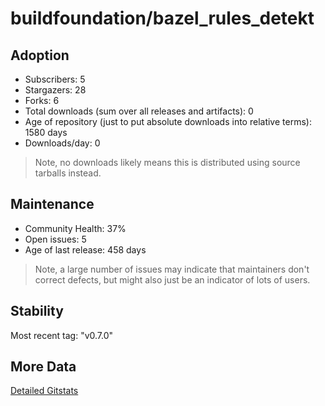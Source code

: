 # buildfoundation/bazel_rules_detekt

## Adoption

- Subscribers: 5
- Stargazers: 28
- Forks: 6
- Total downloads (sum over all releases and artifacts): 0
- Age of repository (just to put absolute downloads into relative terms): 1580 days
- Downloads/day: 0

> Note, no downloads likely means this is distributed using source tarballs instead.

## Maintenance

- Community Health: 37%
- Open issues: 5
- Age of last release: 458 days

> Note, a large number of issues may indicate that maintainers don't correct defects, but might also
> just be an indicator of lots of users.

## Stability

Most recent tag: "v0.7.0"

## More Data

[Detailed Gitstats](/bazel-catalog/gitstats/buildfoundation/bazel_rules_detekt)

